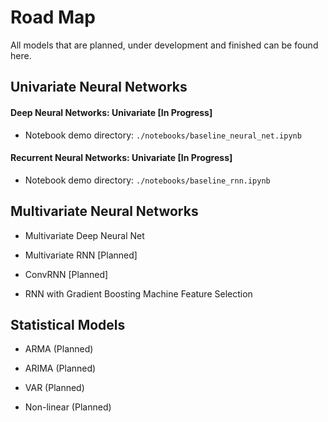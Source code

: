 # Road Map

All models that are planned, under development and finished can be found here.

## Univariate Neural Networks

#### Deep Neural Networks: Univariate [In Progress]

- Notebook demo directory: `./notebooks/baseline_neural_net.ipynb`



#### Recurrent Neural Networks: Univariate [In Progress]

- Notebook demo directory: `./notebooks/baseline_rnn.ipynb`



## Multivariate Neural Networks

* Multivariate Deep Neural Net 

* Multivariate RNN [Planned]

* ConvRNN [Planned]

* RNN with Gradient Boosting Machine Feature Selection



## Statistical Models

* ARMA (Planned)

* ARIMA (Planned)

* VAR (Planned)
* Non-linear (Planned)

